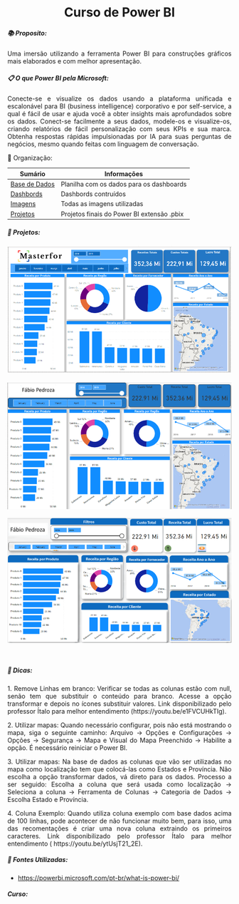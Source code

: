 <h1 align="center"> Curso de Power BI </h1>

<h5 align="left"> 📚 Proposito: </h5>

<p align="justify">Uma imersão utilizando a ferramenta Power BI para construções gráficos mais elaborados e com melhor apresentação.</p>

<h5 align="left">  📋 O que Power BI pela Microsoft:  </h5>

<p align="justify"> 	Conecte-se e visualize os dados usando a plataforma unificada e escalonável para BI (business intelligence) corporativo e por self-service, a qual é fácil de usar e ajuda você a obter insights mais aprofundados sobre os dados.
Conect-se facilmente a seus dados, modele-os e visualize-os, criando relatórios de fácil personalização com seus KPIs e sua marca. Obtenha respostas rápidas impulsionadas por IA para suas perguntas de negócios, mesmo quando feitas com linguagem de conversação.</p>

📂 Organização:

| Sumário                                                      | Informações                                |
| ------------------------------------------------------------ | ------------------------------------------ |
| [Base   de Dados](https://github.com/fabiopedroza/Projeto_PowerBI_Vendas01/tree/master/Dados) | Planilha com os dados para os dashboards   |
| [Dashbords](https://github.com/fabiopedroza/Projeto_PowerBI_Vendas01/tree/master/Dashboard) | Dashbords contruídos                       |
| [Imagens](https://github.com/fabiopedroza/Projeto_PowerBI_Vendas01/tree/master/Imagens) | Todas as imagens utilizadas                |
| [Projetos](https://github.com/fabiopedroza/Projeto_PowerBI_Vendas01/tree/master/Projeto) | Projetos finais do Power BI extensão .pbix |

<h5 align="left"> 📱 Projetos: </h5>

![Imagem0](https://github.com/fabiopedroza/Projeto_PowerBI_Vendas01/blob/master/Dashboard/Vendas.png)
<br />
<br />
![Imagem1](https://github.com/fabiopedroza/Projeto_PowerBI_Vendas01/blob/master/Dashboard/VendasF01.png)
<br />
<br />
![Imagem2](https://github.com/fabiopedroza/Projeto_PowerBI_Vendas01/blob/master/Dashboard/VendasF02.png)

<br />

<h5 align="left"> 🔑 Dicas: </h5>

<p align="justify"> 1. Remove Linhas em branco: Verificar se todas as colunas estão com null, senão tem que substituir o conteúdo para branco. Acesse a opção transformar e depois no ícones substituir valores. Link disponibilizado pelo professor Ítalo para melhor entendimento (https://youtu.be/e1FVCUHkTIg). </p> 

<p align="justify"> 2. Utilizar mapas: Quando necessário configurar, pois não está mostrando o mapa, siga o seguinte caminho: Arquivo -> Opções e Configurações -> Opções -> Segurança -> Mapa e Visual do Mapa Preenchido -> Habilite a opção. É necessário reiniciar o Power BI. </p> 

<p align="justify"> 3. Utilizar mapas: Na base de dados as colunas que vão ser utilizadas no mapa como localização tem que colocá-las como Estados e Província. Não escolha a opção transformar dados, vá direto para os dados. Processo a ser seguido: Escolha a coluna que será usada como localização -> Seleciona a coluna -> Ferramenta de Colunas -> Categoria de Dados -> Escolha Estado e Província. </p> 

<p align="justify"> 4. Coluna Exemplo: Quando utiliza coluna exemplo com base dados acima de 100 linhas, pode acontecer de não funcionar muito bem, para isso, uma das recomentações é criar uma nova coluna extraindo os primeiros caracteres. Link disponibilizado pelo professor Ítalo para melhor entendimento ( https://youtu.be/ytUsjT21_2E). </p>



<h5 align="left"> 📀 Fontes Utilizadas: </h5>

- https://powerbi.microsoft.com/pt-br/what-is-power-bi/ 

<h5 ajusted="left" > Curso: </h5>


